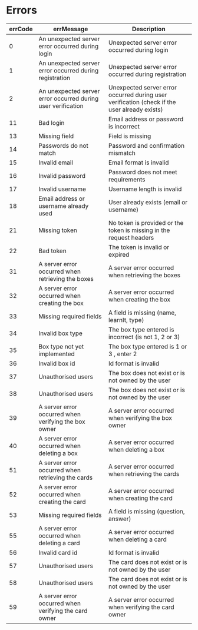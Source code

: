 # Errors

| errCode | errMessage                            | Description                           |
| ------- | ------------------------------------- | -------------------------------------- |
| 0       | An unexpected server error occurred during login | Unexpected server error occurred during login |
| 1       | An unexpected server error occurred during registration | Unexpected server error occurred during registration |
| 2       | An unexpected server error occurred during user verification | Unexpected server error occurred during user verification (check if the user already exists) |
| 11      | Bad login                             | Email address or password is incorrect |
| 13      | Missing field                         | Field is missing                       |
| 14      | Passwords do not match                | Password and confirmation mismatch     |
| 15      | Invalid email                         | Email format is invalid                |
| 16      | Invalid password                      | Password does not meet requirements    |
| 17      | Invalid username                      | Username length is invalid             |
| 18      | Email address or username already used | User already exists (email or username)                                |
| 21      | Missing token                          | No token is provided or the token is missing in the request headers    |
| 22      | Bad token                              | The token is invalid or expired                                        |
| 31      | A server error occurred when retrieving the boxes        | A server error occurred when retrieving the boxes    |
| 32      | A server error occurred when creating the box            | A server error occurred when creating the box        |
| 33      | Missing required fields                                  | A field is missing (name, learnIt, type)             |
| 34      | Invalid box type                                         | The box type entered is incorrect (is not 1, 2 or 3) |
| 35      | Box type not yet implemented                             | The box type entered is 1 or 3 , enter 2             |
| 36      | Invalid box id                                           | Id format is invalid                                 |
| 37      | Unauthorised users                                       | The box does not exist or is not owned by the user   |
| 38      | Unauthorised users                                       | The box does not exist or is not owned by the user   |
| 39      | A server error occurred when verifying the box owner     | A server error occurred when verifying the box owner |
| 40      | A server error occurred when deleting a box              | A server error occurred when deleting a box         |
| 51      | A server error occurred when retrieving the cards        | A server error occurred when retrieving the cards    |
| 52      | A server error occurred when creating the card           | A server error occurred when creating the card       |
| 53      | Missing required fields                                  | A field is missing (question, answer)                |
| 55      | A server error occurred when deleting a card             | A server error occurred when deleting a card         |
| 56      | Invalid card id                                          | Id format is invalid                                 |
| 57      | Unauthorised users                                       | The card does not exist or is not owned by the user  |
| 58      | Unauthorised users                                       | The card does not exist or is not owned by the user  |
| 59      | A server error occurred when verifying the card owner    | A server error occurred when verifying the card owner|
